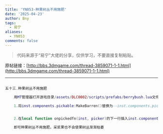 ```yaml
---
title: 'YN053-种果树丛不用施肥'
date: '2025-04-23'
author: Bny
tags:
  - 易宁
aliases:
  - YN053
comments: false
---
```


> 代码来源于“易宁”大佬的分享，仅供学习，不要直接复制粘贴。

原帖链接：[http://bbs.3dmgame.com/thread-3859071-1-1.html](http://bbs.3dmgame.com/thread-3859071-1-1.html)

---

```lua  

五十三.种果树丛不用施肥	用MT管理器打开游戏目录/assets/DLC0002/scripts/prefabs/berrybush.lua文件，	1.将inst.components.pickable:MakeBarren()替换为--inst.components.pickable:MakeBarren()	2.在local function onpickedfn(inst, picker)的下一行插入inst.components.pickable.cycles_left = 5	即可种果树丛不用施肥，采浆果也不会使果树丛渐渐枯萎

```  

